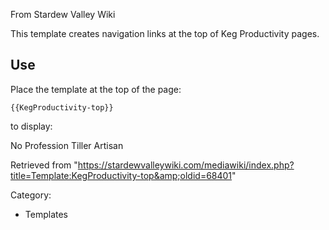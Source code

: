 From Stardew Valley Wiki

This template creates navigation links at the top of Keg Productivity pages.

## Use

Place the template at the top of the page:

```
{{KegProductivity-top}}
```

to display:

No Profession Tiller Artisan

Retrieved from "https://stardewvalleywiki.com/mediawiki/index.php?title=Template:KegProductivity-top&amp;oldid=68401"

Category:

- Templates